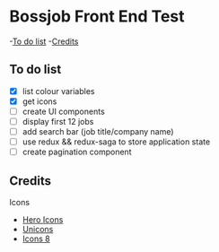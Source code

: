 # Bossjob Front End Test

-[To do list](#to-do-list) 
-[Credits](#credits)

## To do list

- [x] list colour variables
- [x] get icons
- [ ] create UI components
- [ ] display first 12 jobs
- [ ] add search bar (job title/company name)
- [ ] use redux && redux-saga to store application state
- [ ] create pagination component

## Credits

Icons

- [Hero Icons](https://www.figma.com/community/file/958423903283802665)
- [Unicons](https://www.figma.com/community/file/902916014302207596)
- [Icons 8](https://icons8.com/icons/)
